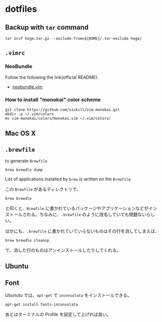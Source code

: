 dotfiles
========
Backup with `tar` command
-------------------------
```
tar zcvf hoge.tar.gz --exclude-from=${HOME}/.tar-exclude hoge/
```

`.vimrc`
--------
### NeoBundle

Follow the following the link(official README).
- [neobundle.vim](https://github.com/Shougo/neobundle.vim)

### How to install "monokai" color scheme

```
git clone https://github.com/sickill/vim-monokai.git
mkdir -p ~/.vim/colors
mv vim-monokai/colors/monokai.vim ~/.vim/colors/
```

Mac OS X
--------
`.brewfile`
-----------

to generate `Brewfile`

```
brew brewdle dump
```

List of applications installed by `brew` is written on the `Brewfile`.

この `Brewfile` があるディレクトリで、

```
brew brewdle
```

と叩くと、`Brewfile` に書かれているパッケージやアプリケーションなどがインストールされる。ちなみに、`.brewfile` のように改名していても問題ないらしい。

ほかにも、`.brewfile` に書かれていていらないものはその行を消してしまえば、

```
brew brewdle cleanup
```

で、消した行のものはアンインストールしたりしてくれる。

Ubuntu
------
Font
----
Ubunutu では、`apt-get` で `inconsolata` をインストールできる。

```
apt-get install fonts-inconsolata
```

あとはターミナルの Profile を設定して上げれば良い。
